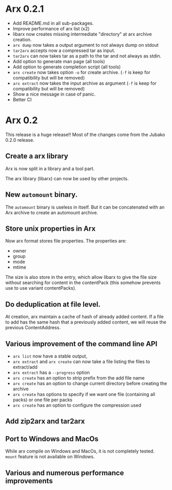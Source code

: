 # Arx 0.2.1

- Add README.md in all sub-packages.
- Improve performance of arx list (x2)
- libarx now creates missing intermediate "directory" at arx archive creation.
- `arx dump` now takes a output argument to not always dump on stdout
- `tar2arx` accepts now a compressed tar as input.
- `tar2arx` can now takes tar as a path to the tar and not always as stdin.
- Add option to generate man page (all tools)
- Add option to generate completion script (all tools)
- `arx create` now takes option `-o` for create archive. (`-f` is keep for compatibility but will be removed)
- `arx extract` now takes the input archive as argument (`-f` is keep for compatibility but will be removed)
- Show a nice message in case of panic.
- Better CI

# Arx 0.2

This release is a huge release!!
Most of the changes come from the Jubako 0.2.0 release.

## Create a arx library

Arx is now split in a library and a tool part.

The arx library (libarx) can now be used by other projects.

## New `automount` binary.

The `automount` binary is useless in itself. But it can be concatenated with an Arx archive to
create an automount archive.


## Store unix properties in Arx

Now arx format stores file properties. The properties are:

- owner
- group
- mode
- mtime

The size is also store in the entry, which allow libarx to give the file size without searching
for content in the contentPack (this somehow prevents use to use variant contentPacks).

## Do deduplication at file level.

At creation, arx maintain a cache of hash of already added content.
If a file to add has the same hash that a previously added content, we will reuse the previous ContentAddress.

## Various improvement of the command line API

- `arx list` now have a stable output,
- `arx extract` and `arx create` can now take a file listing the files to extract/add
- `arx extract` has a `--progress` option
- `arx create` has an option to strip prefix from the add file name
- `arx create` has an option to change current directory before creating the archive
- `arx create` has options to specify if we want one file (containing all packs) or one file per packs
- `arx create` has an option to configure the compression used

## Add zip2arx and tar2arx

## Port to Windows and MacOs

While arx compile on Windows and MacOs, it is not completely tested.
`mount` feature is not available on Windows.

## Various and numerous performance improvements
